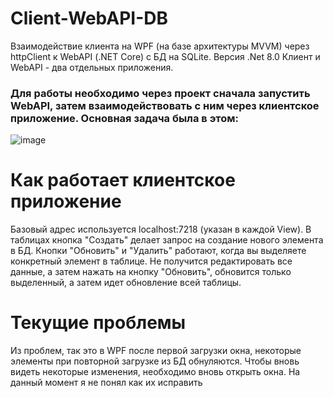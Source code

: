 # Client-WebAPI-DB
Взаимодействие клиента на WPF (на базе архитектуры MVVM) через httpClient к WebAPI (.NET Core) с БД на SQLite. Версия .Net 8.0
Клиент и WebAPI - два отдельных приложения. 
### Для работы необходимо через проект сначала запустить WebAPI, затем взаимодействовать с ним через клиентское приложение. Основная задача была в этом:
![image](https://github.com/user-attachments/assets/e5d1d648-6aab-4be6-a793-6237fe42a0cd)


# Как работает клиентское приложение
Базовый адрес используется localhost:7218 (указан в каждой View). В таблицах кнопка "Создать" делает запрос на создание нового элемента в БД. Кнопки "Обновить" и "Удалить" работают, когда вы выделяете конкретный элемент в таблице. Не получится редактировать все данные, а затем нажать на кнопку "Обновить", обновится только выделенный, а затем идет обновление всей таблицы.

# Текущие проблемы
Из проблем, так это в WPF после первой загрузки окна, некоторые элементы при повторной загрузке из БД обнуляются. Чтобы вновь видеть некоторые изменения, необходимо вновь открыть окна. На данный момент я не понял как их исправить
